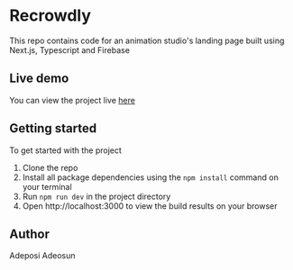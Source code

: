 # Recrowdly

This repo contains code for an animation studio's landing page built using Next.js, Typescript and Firebase

## Live demo

You can view the project live [here](https://recrowdly-redesign.vercel.app/)

## Getting started

To get started with the project
 1. Clone the repo
 2. Install all package dependencies using the `npm install` command on your terminal
 3. Run `npm run dev` in the project directory
 4. Open http://localhost:3000 to view the build results on your browser

## Author

Adeposi Adeosun
